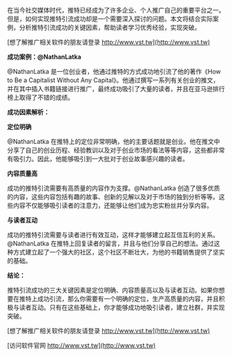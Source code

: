 在当今社交媒体时代，推特已经成为了许多企业、个人推广自己的重要平台之一。但是，如何实现推特引流成功却是一个需要深入探讨的问题。本文将结合实际案例，分析推特引流成功的关键因素，帮助读者学习优秀经验，实现突破。

[想了解推广相关软件的朋友请登录 http://www.vst.tw](http://www.vst.tw)

**成功案例：@NathanLatka**

@NathanLatka 是一位创业者，他通过推特的方式成功地引流了他的著作《How to Be a Capitalist Without Any Capital》。他通过撰写一系列有关创业的推文，并在其中插入书籍链接进行推广，最终成功吸引了大量的读者，并且在亚马逊排行榜上取得了不错的成绩。

**成功因素解析：**

**定位明确**

@NathanLatka 在推特上的定位非常明确，他的主要话题就是创业。他在推文中分享了自己的创业历程、经验教训以及对于创业市场的看法等等内容，这些都非常有吸引力。因此，他能够吸引到一大批对于创业故事感兴趣的读者。

**内容质量高**

成功的推特引流需要有高质量的内容作为支撑。@NathanLatka 创造了很多优质的内容，这些内容包括有趣的故事、创新的见解以及对于市场的独到分析等等。这些内容不仅能够吸引读者的注意力，还能够让他们成为忠实粉丝并分享内容。

**与读者互动**

成功的推特引流需要与读者进行有效互动，这样才能够建立起互信互利的关系。@NathanLatka 在推特上回复读者的留言，并且与他们分享自己的想法。通过这种方式建立起了一个强大的社区，这个社区不断壮大，为他的书籍销售提供了坚实的基础。

**结论：**

推特引流成功的三大关键因素是定位明确、内容质量高以及与读者互动。如果你想要在推特上成功引流，那么你需要有一个明确的定位，生产高质量的内容，并且积极与读者互动。只有在这些基础上，你才能够成功地吸引读者，建立社群，并实现突破。

[想了解推广相关软件的朋友请登录 http://www.vst.tw](http://www.vst.tw)


[访问软件官网 http://www.vst.tw](http://www.vst.tw)
